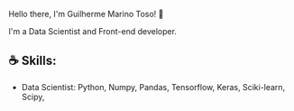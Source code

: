 Hello there, I'm Guilherme Marino Toso! 👋

I'm a Data Scientist and Front-end developer.

☕ Skills: 
--------
 - Data Scientist: Python, Numpy, Pandas, Tensorflow, Keras,
                  Sciki-learn, Scipy, 
